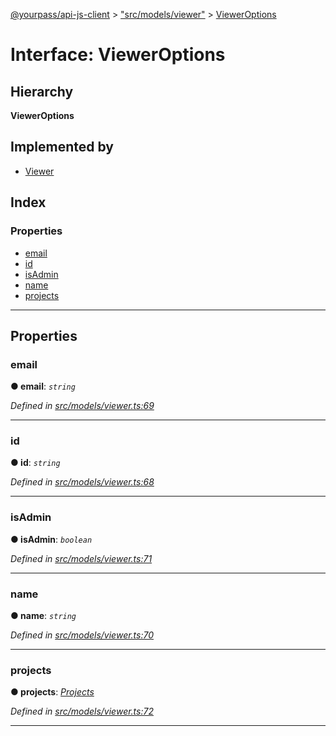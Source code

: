 [@yourpass/api-js-client](../README.md) > ["src/models/viewer"](../modules/_src_models_viewer_.md) > [ViewerOptions](../interfaces/_src_models_viewer_.vieweroptions.md)

# Interface: ViewerOptions

## Hierarchy

**ViewerOptions**

## Implemented by

* [Viewer](../classes/_src_models_viewer_.viewer.md)

## Index

### Properties

* [email](_src_models_viewer_.vieweroptions.md#email)
* [id](_src_models_viewer_.vieweroptions.md#id)
* [isAdmin](_src_models_viewer_.vieweroptions.md#isadmin)
* [name](_src_models_viewer_.vieweroptions.md#name)
* [projects](_src_models_viewer_.vieweroptions.md#projects)

---

## Properties

<a id="email"></a>

###  email

**● email**: *`string`*

*Defined in [src/models/viewer.ts:69](https://github.com/yourpass/yourpass-api-js-client/blob/c41a8ac/src/models/viewer.ts#L69)*

___
<a id="id"></a>

###  id

**● id**: *`string`*

*Defined in [src/models/viewer.ts:68](https://github.com/yourpass/yourpass-api-js-client/blob/c41a8ac/src/models/viewer.ts#L68)*

___
<a id="isadmin"></a>

###  isAdmin

**● isAdmin**: *`boolean`*

*Defined in [src/models/viewer.ts:71](https://github.com/yourpass/yourpass-api-js-client/blob/c41a8ac/src/models/viewer.ts#L71)*

___
<a id="name"></a>

###  name

**● name**: *`string`*

*Defined in [src/models/viewer.ts:70](https://github.com/yourpass/yourpass-api-js-client/blob/c41a8ac/src/models/viewer.ts#L70)*

___
<a id="projects"></a>

###  projects

**● projects**: *[Projects](_src_models_viewer_.projects.md)*

*Defined in [src/models/viewer.ts:72](https://github.com/yourpass/yourpass-api-js-client/blob/c41a8ac/src/models/viewer.ts#L72)*

___


